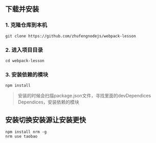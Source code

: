 ## 下载并安装
### 1. 克隆仓库到本机
```
git clone https://github.com/zhufengnodejs/webpack-lesson
```
### 2. 进入项目目录
```
cd webpack-lesson
```

### 3. 安装依赖的模块
```
npm install
```
> 安装的时候会扫描package.json文件，寻找里面的devDependices Dependices，安装依赖的模块

## 安装切换安装源让安装更快
```
npm install nrm -g
nrm use taobao
```